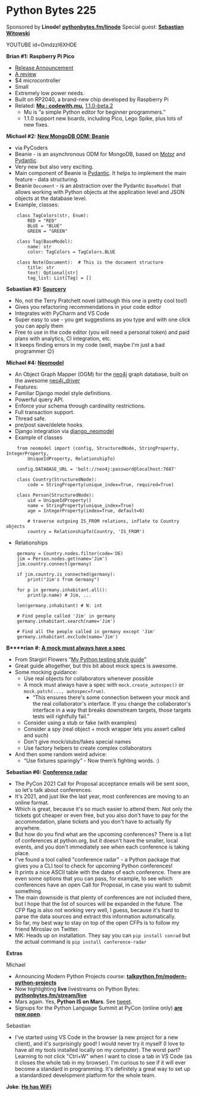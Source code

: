# Python Bytes 225

Sponsored by **Linode!** [**pythonbytes.fm/linode**](https://pythonbytes.fm/linode)
Special guest: [**Sebastian Witowski**](https://twitter.com/SebaWitowski)

YOUTUBE id=Omdzzl6XHDE

**Brian #1:** **Raspberry Pi Pico**

- [Release Announcement](https://www.raspberrypi.org/blog/raspberry-pi-silicon-pico-now-on-sale/)
- [A review](https://www.tomshardware.com/reviews/raspberry-pi-pico-review)
- $4 microcontroller
- Small
- Extremely low power needs.
- Built on RP2040, a brand-new chip developed by Raspberry Pi
- Related: [**Mu : codewith.mu**](https://codewith.mu/)**,** [1.1.0-beta.2](https://mu.readthedocs.io/en/latest/changes.html)
	- Mu is “a simple Python editor for beginner programmers.”
	- 1.1.0 support new boards, including Pico, Lego Spike, plus lots of new fixes.

**Michael #2:** [**New MongoDB ODM: Beanie**](https://dev.to/romanright/announcing-beanie-mongodb-odm-56e) 

- via PyCoders
- Beanie - is an asynchronous ODM for MongoDB, based on [Motor](https://motor.readthedocs.io/en/stable/) and [Pydantic](https://pydantic-docs.helpmanual.io/).
- Very new but also very exciting.
- Main component of Beanie is [Pydantic](https://pydantic-docs.helpmanual.io/). It helps to implement the main feature - data structuring. 
- Beanie `Document` - is an abstraction over the Pydantic `BaseModel` that allows working with Python objects at the application level and JSON objects at the database level.
- Example, classes:

```
    class TagColors(str, Enum):
        RED = "RED"
        BLUE = "BLUE"
        GREEN = "GREEN"
    
    class Tag(BaseModel):
        name: str
        color: TagColors = TagColors.BLUE
    
    class Note(Document):  # This is the document structure
        title: str
        text: Optional[str]
        tag_list: List[Tag] = []
```


**Sebastian #3:** [**Sourcery**](https://sourcery.ai/) 

- No, not the Terry Pratchett novel (although this one is pretty cool too!)
- Gives you refactoring recommendations in your code editor
- Integrates with PyCharm and VS Code
- Super easy to use - you get suggestions as you type and with one click you can apply them
- Free to use in the code editor (you will need a personal token) and paid plans with analytics, CI integration, etc.
- It keeps finding errors in my code (well, maybe I'm just a bad programmer 😉)

**Michael #4:** [**Neomodel**](https://neomodel.readthedocs.io/en/latest/)

- An Object Graph Mapper (OGM) for the [neo4j](https://www.neo4j.org) graph database, built on the awesome [neo4j_driver](https://github.com/neo4j/neo4j-python-driver)
- Features:
- Familiar Django model style definitions.
- Powerful query API.
- Enforce your schema through cardinality restrictions.
- Full transaction support.
- Thread safe.
- pre/post save/delete hooks.
- Django integration via [django_neomodel](https://github.com/neo4j-contrib/django-neomodel)
- Example of classes
```
    from neomodel import (config, StructuredNode, StringProperty, IntegerProperty,
        UniqueIdProperty, RelationshipTo)
    
    config.DATABASE_URL = 'bolt://neo4j:password@localhost:7687'
    
    class Country(StructuredNode):
        code = StringProperty(unique_index=True, required=True)
    
    class Person(StructuredNode):
        uid = UniqueIdProperty()
        name = StringProperty(unique_index=True)
        age = IntegerProperty(index=True, default=0)
    
        # traverse outgoing IS_FROM relations, inflate to Country objects
        country = RelationshipTo(Country, 'IS_FROM')
```

- Relationships
```
    germany = Country.nodes.filter(code='DE)
    jim = Person.nodes.get(name='Jim')
    jim.country.connect(germany)
    
    if jim.country.is_connected(germany):
        print("Jim's from Germany")
    
    for p in germany.inhabitant.all():
        print(p.name) # Jim, ...
    
    len(germany.inhabitant) # N: int
    
    # Find people called 'Jim' in germany
    germany.inhabitant.search(name='Jim')
    
    # Find all the people called in germany except 'Jim'
    germany.inhabitant.exclude(name='Jim')
```

**B****rian** **#:** [**A mock must always have a spec**](https://blog.thea.codes/my-python-testing-style-guide/#a-mock-must-always-have-a-spec)

- From Stargirl Flowers “[My Python testing style guide](https://blog.thea.codes/my-python-testing-style-guide/)”
- Great guide altogether, but this bit about mock specs is awesome.
- Some mocking guidance:
	- Use real objects for collaborators whenever possible
	- A mock must always have a spec with `mock.create_autospec()` or `mock.patch(..., autospec=True)`.
	    - “This ensures there's some connection between your mock and the real collaborator's interface. If you change the collaborator's interface in a way that breaks downstream targets, those targets tests will rightfully fail.”
	- Consider using a stub or fake (with examples)
	- Consider a spy (real object + mock wrapper lets you assert called and such)
	- Don't give mock/stubs/fakes special names
	- Use factory helpers to create complex collaborators
- And then some random weird advice:
	- “Use fixtures sparingly” - Now them’s fighting words. :)

**Sebastian #6:** [**Conference radar**](https://pypi.org/project/conference-radar/)

- The PyCon 2021 Call for Proposal acceptance emails will be sent soon, so let's talk about conferences.
- It's 2021, and just like the last year, most conferences are moving to an online format.
- Which is great, because it's so much easier to attend them. Not only the tickets got cheaper or even free, but you also don't have to pay for the accommodation, plane tickets and you don't have to actually fly anywhere.
- But how do you find what are the upcoming conferences? There is a list of conferences at python.org, but it doesn't have the smaller, local events, and you don't immediately see when each conference is taking place.
- I've found a tool called "conference radar" - a Python package that gives you a CLI tool to check for upcoming Python conferences!
- It prints a nice ASCII table with the dates of each conference. There are even some options that you can pass, for example, to see which conferences have an open Call for Proposal, in case you want to submit something. 
- The main downside is that plenty of conferences are not included there, but I hope that the list of sources will be expanded in the future. The CFP flag is also not working very well, I guess, because it's hard to parse the data sources and extract this information automatically.
- So far, my best way to stay on top of the open CFPs is to follow my friend Miroslav on Twitter.
- MK: Heads up on installation. They say you can `pip install conrad` but the actual command is `pip install conference-radar`

**Extras**

Michael

- Announcing Modern Python Projects course: [**talkpython.fm/modern-python-projects**](https://talkpython.fm/modern-python-projects)
- Now highlighting **live** livestreams on Python Bytes: [**pythonbytes.fm/stream/live**](https://pythonbytes.fm/stream/live)
- Mars again. Yes, **Python IS on Mars**. See [tweet](https://twitter.com/tjmcgrew/status/1370009196167626752).
- Signups for the Python Language Summit at PyCon (online only) [**are now open**](https://twitter.com/gvanrossum/status/1371563816786358274?cn=ZmxleGlibGVfcmVjcw%3D%3D&refsrc=email).

Sebastian

- I've started using VS Code in the browser (a new project for a new client), and it's surprisingly good! I would never try it myself (I love to have all my tools installed locally on my computer). The worst part? Learning to not click "Ctrl+W" when I want to close a tab in VS Code (as it closes the whole tab in my browser). I'm curious to see if it will ever become a standard in programming. It's definitely a great way to set up a standardized development platform for the whole team.

**Joke**: **[He has WiFi](https://trello-attachments.s3.amazonaws.com/6041d3e66056524cad8fd110/460x936/02ad871763c0031a1fab0ef4c57be88f/Screen_Shot_2021-03-04_at_10.35.54_PM.png)**


